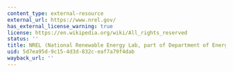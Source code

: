 ```yaml
---
content_type: external-resource
external_url: https://www.nrel.gov/
has_external_license_warning: true
license: https://en.wikipedia.org/wiki/All_rights_reserved
status: ''
title: NREL (National Renewable Energy Lab, part of Department of Energy)
uid: 5d7ea95d-9c15-4d3d-832c-eaf7a79f4dab
wayback_url: ''
---
```

